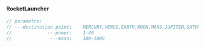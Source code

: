 #### RocketLauncher
```java
// parametrs:
// ---destination point:    MERCURY,VENUS,EARTH,MOON,MARS,JUPITER,SATURN,URANUS,NEPTUNE,PLUTO
//             ---power:    1-40
//              ---mass:    100-1000
```

